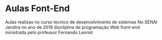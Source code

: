 # Aulas Font-End 
Aulas realizas no curso tecnico de desenvolvimento de sistemas
No SENAI Jandira no ano de 2019
discliplina de programação Web
front-end ministrada pelo professor Fernando Leonid